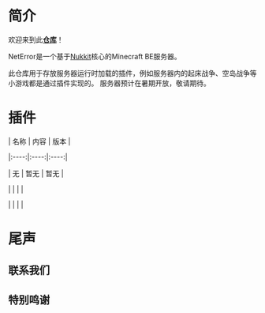 # 简介

欢迎来到此[**仓库**]()！

NetError是一个基于[Nukkit](www.nukkitx.com)核心的Minecraft BE服务器。

此仓库用于存放服务器运行时加载的插件，例如服务器内的起床战争、空岛战争等小游戏都是通过插件实现的。
服务器预计在暑期开放，敬请期待。
# 插件

| 名称 | 内容 | 版本 |

|:----:|:----:|:----:|

|   无   |   暂无   |   暂无   |

|      |      |      |

|      |      |      |

# 尾声

## 联系我们

## 特别鸣谢
